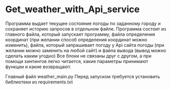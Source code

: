 # Get_weather_with_Api_service

Программа выдает текущее состояние погоды по заданному городу и сохраняет историю запросов в отдельном файле.
Программа состоит из главного файла, который запускает программу, файла определения координат (при желании способ определения координат можно изменить),
файла, который запрашивает погоду у Api сайта погоды (при желании можно заменить на любой сайт) и файла вывода (вывод можно сделать каким угодно)
Все блоки не связаны друг с другом, а при помощи хинтингов легко читается, какие параметры принимают функции и какие возвращают.

Главный файл weather_main.py
Перед запуском требуется установить библиотеки из requirements.txt
